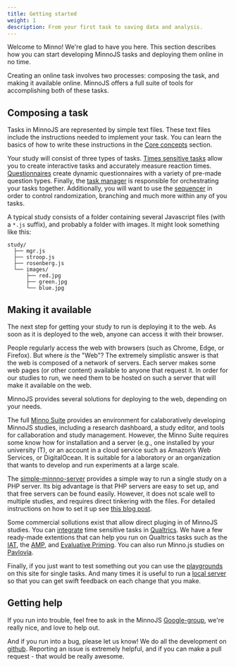 ```yaml
---
title: Getting started
weight: 1
description: From your first task to saving data and analysis.
---
```


Welcome to Minno! We're glad to have you here.
This section describes how you can start developing MinnoJS tasks and deploying them online in no time.

Creating an online task involves two processes: composing the task, and making it available online.
MinnoJS offers a full suite of tools for accomplishing both of these tasks.

## Composing a task
Tasks in MinnoJS are represented by simple text files.
These text files include the instructions needed to implement your task.
You can learn the basics of how to write these instructions in the [Core concepts](../core) section.

Your study will consist of three types of tasks. 
[Times sensitive tasks](../time) allow you to create interactive tasks and accurately measure reaction times.
[Questionnaires](../quest) create dynamic questionnaires with a variety of pre-made question types.
Finally, the [task manager](../manager) is responsible for orchestrating your tasks together.
Additionally, you will want to use the [sequencer](../sequencer) in order to control 
randomization, branching and much more within any of you tasks.

A typical study consists of a folder containing several Javascript files (with a `*.js` suffix),
and probably a folder with images.
It might look something like this:

```
study/
  ├── mgr.js
  ├── stroop.js
  ├── rosenberg.js
  └── images/
      ├── red.jpg
      ├── green.jpg
      └── blue.jpg
```

## Making it available
The next step for getting your study to run is deploying it to the web.
As soon as it is deployed to the web, anyone can access it with their browser.

People regularly access the web with browsers (such as Chrome, Edge, or Firefox).
But where *is* the "Web"?
The extremely simplistic answer is that the web is composed of a network of servers.
Each server makes some web pages (or other content) available to anyone that request it.
In order for our studies to run, we need them to be hosted on such a server that will make it available on the web.

MinnoJS provides several solutions for deploying to the web, depending on your needs.

The full [Minno Suite](server) provides an environment for calaboratively developing MinnoJS studies,
including a research dashboard, a study editor, and tools for callaboration and study management.
However, the Minno Suite requires some know how for installation and a server (e.g., one installed by your university IT),
or an account in a cloud service such as Amazon’s Web Services, or DigitalOcean.
It is suitable for a laboratory or an organization that wants to develop and run experiments at a large scale.

The [simple-minnno-server](https://github.com/minnojs/simple-minno-server) provides a simple way to run a single study on a PHP server.
Its big advantage is that PHP servers are easy to set up, and that free servers can be found easily.
However, it does not scale well to multiple studies, and requires direct tinkering with the files.
For detailed instructions on how to set it up see [this blog post](/blog/2020/03/12/simple-csv-server).

Some commercial sollutions exist that allow direct pluging in of MinnoJS studies.
You can [integrate](/blog/2020/01/01/using-minno-with-qualtrics) time sensitive tasks in [Qualtrics](www.qualtrics.com).
We have a few ready-made extentions that can help you run on Qualtrics tasks such as the [IAT](https://minnojs.github.io/blog/2020/03/05/running-project-implicits-iat-from-qualtrics/), the [AMP](https://minnojs.github.io/blog/2020/07/27/running-the-amp-on-qulatrics/), and [Evaluative Priming](https://minnojs.github.io/blog/2020/08/07/running-the-evaluative-priming-task-on-qulatrics/). You can also run Minno.js studies on [Pavlovia](https://minnojs.github.io/blog/2021/03/17/using-minnojs-with-pavlovia/).

Finally, if you just want to test something out you can use the [playgrounds](/) on this site for single tasks.
And many times it is useful to run a [local server](/blog/2020/02/01/develop-localy-with-minnojs) so that you can get swift feedback on each change that you make.

## Getting help

If you run into trouble, feel free to ask in the MinnoJS [Google-group](https://groups.google.com/g/minnojs), we're really nice, and love to help out.

And if you run into a bug, please let us know!
We do all the development on [github](http://github.com/minnojs).
Reporting an issue is extremely helpful, and if you can make a pull request - that would be really awesome.
